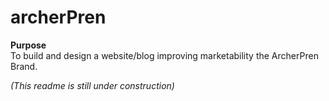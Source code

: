 # archerPren

**Purpose**</br>
To build and design a website/blog improving marketability the ArcherPren Brand.

*(This readme is still under construction)*
